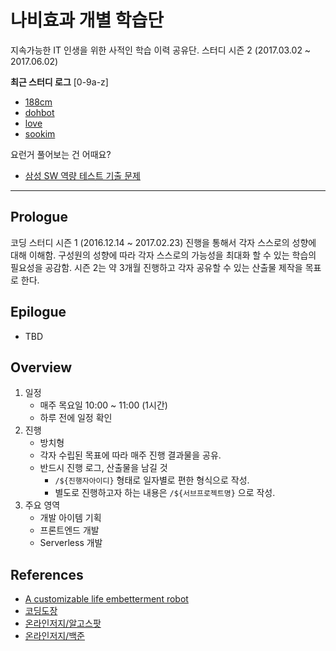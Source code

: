 # 나비효과 개별 학습단

지속가능한 IT 인생을 위한 사적인 학습 이력 공유단. 
스터디 시즌 2 (2017.03.02 ~ 2017.06.02)

__최근 스터디 로그__ [0-9a-z]

* [188cm](https://github.com/gsn-coding-study/butterfly-effect/blob/master/188cm/170427_188cm.md)
* [dohbot](https://github.com/gsn-coding-study/butterfly-effect/blob/master/dohbot/2017.05.11.dohbot.md)
* [love](https://github.com/gsn-coding-study/butterfly-effect/blob/master/love/log_2017.03.16)
* [sookim](https://github.com/gsn-coding-study/butterfly-effect/blob/master/sookim/Study_log/2017-04-13_Study_log.md)

요런거 풀어보는 건 어때요?

* [삼성 SW 역량 테스트 기출 문제](https://www.acmicpc.net/workbook/view/1152)


---

## Prologue

코딩 스터디 시즌 1 (2016.12.14 ~ 2017.02.23) 진행을 통해서 각자 스스로의 성향에 대해 이해함.
구성원의 성향에 따라 각자 스스로의 가능성을 최대화 할 수 있는 학습의 필요성을 공감함.
시즌 2는 약 3개월 진행하고 각자 공유할 수 있는 산출물 제작을 목표로 한다.

## Epilogue

* TBD

## Overview

1. 일정
   * 매주 목요일 10:00 ~ 11:00 (1시간)
   * 하루 전에 일정 확인
2. 진행
   * 방치형
   * 각자 수립된 목표에 따라 매주 진행 결과물을 공유.
   * 반드시 진행 로그, 산출물을 남길 것
     * `/${진행자아이디}` 형태로 일자별로 편한 형식으로 작성.
     * 별도로 진행하고자 하는 내용은 `/${서브프로젝트명}` 으로 작성.
3. 주요 영역
   * 개발 아이템 기획
   * 프론트엔드 개발
   * Serverless 개발

## References

* [A customizable life embetterment robot](https://github.com/github/hubot)
* [코딩도장](http://codingdojang.com/)
* [온라인저지/알고스팟](https://algospot.com/judge/problem/list/)
* [온라인저지/백준](https://www.acmicpc.net/)

